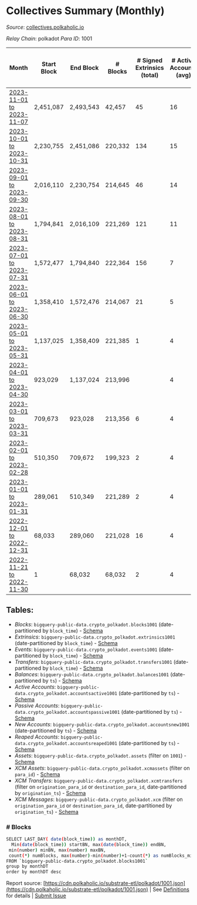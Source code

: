 # Collectives Summary (Monthly)

_Source_: [collectives.polkaholic.io](https://collectives.polkaholic.io)

*Relay Chain*: polkadot
*Para ID*: 1001



| Month | Start Block | End Block | # Blocks | # Signed Extrinsics (total) | # Active Accounts (avg) | # Addresses with Balances (max) | Issues |
| ----- | ----------- | --------- | -------- | --------------------------- | ----------------------- | ------------------------------- | ------ |
| [2023-11-01 to 2023-11-07](/polkadot/1001-collectives/2023-11-30.md) | 2,451,087 | 2,493,543 | 42,457 | 45 | 16 | 63 | -   |   
| [2023-10-01 to 2023-10-31](/polkadot/1001-collectives/2023-10-31.md) | 2,230,755 | 2,451,086 | 220,332 | 134 | 15 | 62 | -   |   
| [2023-09-01 to 2023-09-30](/polkadot/1001-collectives/2023-09-30.md) | 2,016,110 | 2,230,754 | 214,645 | 46 | 14 | 57 | -   |   
| [2023-08-01 to 2023-08-31](/polkadot/1001-collectives/2023-08-31.md) | 1,794,841 | 2,016,109 | 221,269 | 121 | 11 | 53 | -   |   
| [2023-07-01 to 2023-07-31](/polkadot/1001-collectives/2023-07-31.md) | 1,572,477 | 1,794,840 | 222,364 | 156 | 7 | 46 | -   |   
| [2023-06-01 to 2023-06-30](/polkadot/1001-collectives/2023-06-30.md) | 1,358,410 | 1,572,476 | 214,067 | 21 | 5 | 26 | -   |   
| [2023-05-01 to 2023-05-31](/polkadot/1001-collectives/2023-05-31.md) | 1,137,025 | 1,358,409 | 221,385 | 1 | 4 | 14 | -   |   
| [2023-04-01 to 2023-04-30](/polkadot/1001-collectives/2023-04-30.md) | 923,029 | 1,137,024 | 213,996 |  | 4 | 14 | -   |   
| [2023-03-01 to 2023-03-31](/polkadot/1001-collectives/2023-03-31.md) | 709,673 | 923,028 | 213,356 | 6 | 4 | 14 | -   |   
| [2023-02-01 to 2023-02-28](/polkadot/1001-collectives/2023-02-28.md) | 510,350 | 709,672 | 199,323 | 2 | 4 | 11 | -   |   
| [2023-01-01 to 2023-01-31](/polkadot/1001-collectives/2023-01-31.md) | 289,061 | 510,349 | 221,289 | 2 | 4 | 10 | -   |   
| [2022-12-01 to 2022-12-31](/polkadot/1001-collectives/2022-12-31.md) | 68,033 | 289,060 | 221,028 | 16 | 4 | 10 | -   |   
| [2022-11-21 to 2022-11-30](/polkadot/1001-collectives/2022-11-30.md) | 1 | 68,032 | 68,032 | 2 | 4 | 4 | -   |   

## Tables:

* _Blocks_: `bigquery-public-data.crypto_polkadot.blocks1001` (date-partitioned by `block_time`) - [Schema](/schema/balances.json)
* _Extrinsics_: `bigquery-public-data.crypto_polkadot.extrinsics1001` (date-partitioned by `block_time`) - [Schema](/schema/extrinsics.json)
* _Events_: `bigquery-public-data.crypto_polkadot.events1001` (date-partitioned by `block_time`) - [Schema](/schema/events.json)
* _Transfers_: `bigquery-public-data.crypto_polkadot.transfers1001` (date-partitioned by `block_time`) - [Schema](/schema/transfers.json)
* _Balances_: `bigquery-public-data.crypto_polkadot.balances1001` (date-partitioned by `ts`) - [Schema](/schema/balances.json)
* _Active Accounts_: `bigquery-public-data.crypto_polkadot.accountsactive1001` (date-partitioned by `ts`) - [Schema](/schema/accountsactive.json)
* _Passive Accounts_: `bigquery-public-data.crypto_polkadot.accountspassive1001` (date-partitioned by `ts`) - [Schema](/schema/accountspassive.json)
* _New Accounts_: `bigquery-public-data.crypto_polkadot.accountsnew1001` (date-partitioned by `ts`) - [Schema](/schema/accountsnew.json)
* _Reaped Accounts_: `bigquery-public-data.crypto_polkadot.accountsreaped1001` (date-partitioned by `ts`) - [Schema](/schema/accountsreaped.json)
* _Assets_: `bigquery-public-data.crypto_polkadot.assets` (filter on `1001`) - [Schema](/schema/assets.json)
* _XCM Assets_: `bigquery-public-data.crypto_polkadot.xcmassets` (filter on `para_id`) - [Schema](/schema/xcmassets.json)
* _XCM Transfers_: `bigquery-public-data.crypto_polkadot.xcmtransfers` (filter on `origination_para_id` or `destination_para_id`, date-partitioned by `origination_ts`) - [Schema](/schema/xcmtransfers.json)
* _XCM Messages_: `bigquery-public-data.crypto_polkadot.xcm` (filter on `origination_para_id` or `destination_para_id`, date-partitioned by `origination_ts`) - [Schema](/schema/xcm.json)

### # Blocks
```bash
SELECT LAST_DAY( date(block_time)) as monthDT,
  Min(date(block_time)) startBN, max(date(block_time)) endBN, 
 min(number) minBN, max(number) maxBN, 
 count(*) numBlocks, max(number)-min(number)+1-count(*) as numBlocks_missing 
FROM `bigquery-public-data.crypto_polkadot.blocks1001` 
group by monthDT 
order by monthDT desc
```


Report source: [https://cdn.polkaholic.io/substrate-etl/polkadot/1001.json](https://cdn.polkaholic.io/substrate-etl/polkadot/1001.json) | See [Definitions](/DEFINITIONS.md) for details | [Submit Issue](https://github.com/colorfulnotion/substrate-etl/issues)
